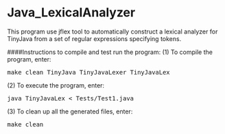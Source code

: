 Java_LexicalAnalyzer
====================

This program use jflex tool to automatically construct a lexical analyzer for TinyJava from a set of regular expressions specifying tokens.

####Instructions to compile and test run the program: 
(1) To compile the program, enter:
<pre>make clean TinyJava TinyJavaLexer TinyJavaLex</pre>

(2) To execute the program, enter:
<pre>java TinyJavaLex < Tests/Test1.java</pre>
    
(3) To clean up all the generated files, enter:
<pre>make clean</pre>
